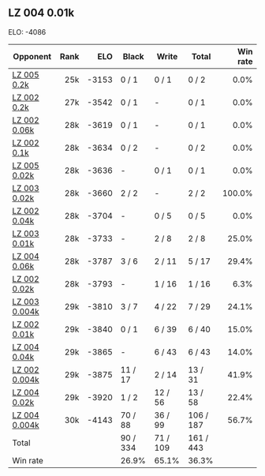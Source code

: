 ## LZ 004 0.01k ##

ELO: -4086

Opponent | Rank | ELO | Black | Write | Total | Win rate
---------|-----:|----:|-------|-------|-------|-------:
[LZ 005 0.2k](LZ%20005%200.2k.md) | 25k | -3153 | 0 / 1 | 0 / 1 | 0 / 2 | 0.0%
[LZ 002 0.2k](LZ%20002%200.2k.md) | 27k | -3542 | 0 / 1 | - | 0 / 1 | 0.0%
[LZ 002 0.06k](LZ%20002%200.06k.md) | 28k | -3619 | 0 / 1 | - | 0 / 1 | 0.0%
[LZ 002 0.1k](LZ%20002%200.1k.md) | 28k | -3634 | 0 / 2 | - | 0 / 2 | 0.0%
[LZ 005 0.02k](LZ%20005%200.02k.md) | 28k | -3636 | - | 0 / 1 | 0 / 1 | 0.0%
[LZ 003 0.02k](LZ%20003%200.02k.md) | 28k | -3660 | 2 / 2 | - | 2 / 2 | 100.0%
[LZ 002 0.04k](LZ%20002%200.04k.md) | 28k | -3704 | - | 0 / 5 | 0 / 5 | 0.0%
[LZ 003 0.01k](LZ%20003%200.01k.md) | 28k | -3733 | - | 2 / 8 | 2 / 8 | 25.0%
[LZ 004 0.06k](LZ%20004%200.06k.md) | 28k | -3787 | 3 / 6 | 2 / 11 | 5 / 17 | 29.4%
[LZ 002 0.02k](LZ%20002%200.02k.md) | 28k | -3793 | - | 1 / 16 | 1 / 16 | 6.3%
[LZ 003 0.004k](LZ%20003%200.004k.md) | 29k | -3810 | 3 / 7 | 4 / 22 | 7 / 29 | 24.1%
[LZ 002 0.01k](LZ%20002%200.01k.md) | 29k | -3840 | 0 / 1 | 6 / 39 | 6 / 40 | 15.0%
[LZ 004 0.04k](LZ%20004%200.04k.md) | 29k | -3865 | - | 6 / 43 | 6 / 43 | 14.0%
[LZ 002 0.004k](LZ%20002%200.004k.md) | 29k | -3875 | 11 / 17 | 2 / 14 | 13 / 31 | 41.9%
[LZ 004 0.02k](LZ%20004%200.02k.md) | 29k | -3920 | 1 / 2 | 12 / 56 | 13 / 58 | 22.4%
[LZ 004 0.004k](LZ%20004%200.004k.md) | 30k | -4143 | 70 / 88 | 36 / 99 | 106 / 187 | 56.7%
Total | | | 90 / 334 | 71 / 109 | 161 / 443 | 
Win rate| | | 26.9% | 65.1% | 36.3% | 
